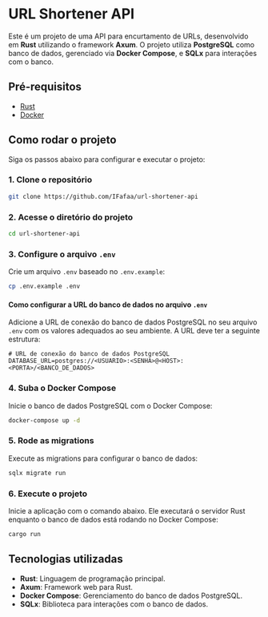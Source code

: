 # URL Shortener API

Este é um projeto de uma API para encurtamento de URLs, desenvolvido em **Rust** utilizando o framework **Axum**. O projeto utiliza **PostgreSQL** como banco de dados, gerenciado via **Docker Compose**, e **SQLx** para interações com o banco.

## Pré-requisitos

- [Rust](https://www.rust-lang.org/tools/install)
- [Docker](https://www.docker.com/)

## Como rodar o projeto

Siga os passos abaixo para configurar e executar o projeto:

### 1. Clone o repositório

```bash
git clone https://github.com/IFafaa/url-shortener-api
```

### 2. Acesse o diretório do projeto

```bash
cd url-shortener-api
```

### 3. Configure o arquivo `.env`

Crie um arquivo `.env` baseado no `.env.example`:

```bash
cp .env.example .env
```

#### Como configurar a URL do banco de dados no arquivo `.env`

Adicione a URL de conexão do banco de dados PostgreSQL no seu arquivo `.env` com os valores adequados ao seu ambiente. A URL deve ter a seguinte estrutura:

```env
# URL de conexão do banco de dados PostgreSQL
DATABASE_URL=postgres://<USUARIO>:<SENHA>@<HOST>:<PORTA>/<BANCO_DE_DADOS>
```

### 4. Suba o Docker Compose

Inicie o banco de dados PostgreSQL com o Docker Compose:

```bash
docker-compose up -d
```

### 5. Rode as migrations

Execute as migrations para configurar o banco de dados:

```bash
sqlx migrate run
```

### 6. Execute o projeto

Inicie a aplicação com o comando abaixo. Ele executará o servidor Rust enquanto o banco de dados está rodando no Docker Compose:

```bash
cargo run
```

## Tecnologias utilizadas

- **Rust**: Linguagem de programação principal.
- **Axum**: Framework web para Rust.
- **Docker Compose**: Gerenciamento do banco de dados PostgreSQL.
- **SQLx**: Biblioteca para interações com o banco de dados.
